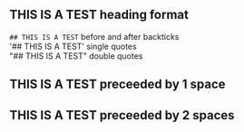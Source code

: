 ## THIS IS A TEST heading format  
`## THIS IS A TEST` before and after backticks  
'## THIS IS A TEST' single quotes  
"## THIS IS A TEST" double quotes  
 ## THIS IS A TEST preceeded by 1 space  
  ## THIS IS A TEST preceeded by 2 spaces  

